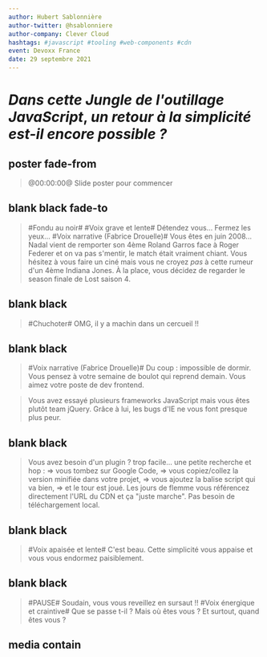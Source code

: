 ```yaml
---
author: Hubert Sablonnière
author-twitter: @hsablonniere
author-company: Clever Cloud
hashtags: #javascript #tooling #web-components #cdn
event: Devoxx France
date: 29 septembre 2021
---
```


<script type="module" src="https://components.clever-cloud.com/load.js?version=7.1.0&lang=en&components=cc-input-text"></script>

# _Dans cette_ *Jungle de  l'outillage JavaScript*, _un retour à la simplicité est-il encore possible ?_

## poster fade-from
> @00:00:00@
> Slide poster pour commencer

## blank black fade-to
> #Fondu au noir#
> #Voix grave et lente#
> Détendez vous...
> Fermez les yeux...
> #Voix narrative (Fabrice Drouelle)#
> Vous êtes en juin 2008...
> Nadal vient de remporter son 4ème Roland Garros face à Roger Federer et on va pas s'mentir, le match était vraiment chiant.
> Vous hésitez à vous faire un ciné mais vous ne croyez *pas* à cette rumeur d'un 4ème Indiana Jones.
> À la place, vous décidez de regarder le season finale de Lost saison 4.

## blank black
> #Chuchoter#
> OMG, il y a machin dans un cercueil !!

## blank black 
> #Voix narrative (Fabrice Drouelle)#
> Du coup : impossible de dormir.
> Vous pensez à votre semaine de boulot qui reprend demain.
> Vous aimez votre poste de dev frontend.
<!-- > Vous aimez votre poste de dev frontend mais, -->
<!-- > #Voix grave, lente et rassurante# -->
<!-- https://www.w3counter.com/globalstats.php?year=2008&month=6 -->
<!-- > vous pestez souvent contre IE 6 et 7, et leurs 63% de part de marché. -->
<!-- > Le plus souvent, vous bosser avec Firefox et son légendaire add-on : Firebug. -->
<!-- > Ils ont quand même réussi à monter à 30 pourcents chez Mozilla. -->
<!-- > Pendant ce temps là, Safari et Opera se partage les miettes avec quelques pourcents chacun. -->
<!-- Dojo 2005, Prototype 2005, Mootools 2007 -->
<!-- https://jquery.org/history/ -->
<!-- > On en est à la version 1.2.6 (mai 2008). -->
<!-- > Côté framework JavaScript, vous avez testé Mootools et Prototype mais depuis quelques temps, vous êtes plutôt team jQuery. -->
> Vous avez essayé plusieurs frameworks JavaScript mais vous êtes plutôt team jQuery.
> Grâce à lui, les bugs d'IE ne vous font presque plus peur.

## blank black
> Vous avez besoin d'un plugin ? trop facile...
> une petite recherche et hop :
> => vous tombez sur Google Code,
> => vous copiez/collez la version minifiée dans votre projet,
> => vous ajoutez la balise script qui va bien,
> => et le tour est joué.
> Les jours de flemme vous référencez directement l'URL du CDN et ça "juste marche".
> Pas besoin de téléchargement local.

## blank black
> #Voix apaisée et lente#
> C'est beau.
> Cette simplicité vous appaise et vous vous endormez paisiblement.

## blank black
> #PAUSE#
> Soudain, vous vous reveillez en sursaut !!
> #Voix énergique et craintive#
> Que se passe t-il ?
> Mais où êtes vous ?
> Et surtout, quand êtes vous ?

## media contain
<!-- music predator ?? https://www.youtube.com/watch?v=oXnAxydhZ8M -->
<audio src="src/music/horn.ogg">
<img src="src/img/calendar-2021.jpg">
> #Voix grave et diabolique#
> Vous venez de débarquer en 2021 où le chaos s'est installé :

## media
<img src="src/img/nadal.jpg">
> #Voix rapide#
> Nadal a perdu 4 fois Roland Garros.

## media
<img src="src/img/lost-02.jpg">
> La fin de Lost était nulle.

## media
<img src="src/img/indiana-02.webp">
> Il y a des rumeurs d'un 5ème Indiana Jones pour 2022
> #Voix Costello Lopez#
> n'im-por-te quoi là.
> #Voix rapide#
> Et pour coroner le tout, depuis qu'un mec a...

<!-- ## todo
brexit
> Le Royaume Uni est sorti de l'UE. -->

<!-- ## todo
comparatif fusées
> On continue à dérégler le climat mais pendant ce temps là, on a des milliardaires qui font un concours de "fusée". -->

## media
<img src="src/img/pangolin.jpg">
> ...bouffé un pangolin à l'autre bout de la planète,

## media
<img src="src/img/antenna.jpg">
> on a tous la 5G et on voit...

## media
<img src="src/img/qrcode.jpg">
> ...des QR code partout.
> #Pause#
> Ouais je sais, c'est dingue mais vous pouvez me croire, j'ai fait mes propres recherches.
> #Clin d'oeil#
> Côté dev frontend, le monde est devenu fou :

<!-- ## todo
Chrome 63%
> Google a sorti un navigateur et domine le marché avec 63%. -->

<!-- ## todo
Microsoft Edge
> Microsoft a abandonné IE pour créer Edge, un navigateur basé sur celui de Google. -->

<!-- ## todo
iPhone = SMIC => Safari 18%
> Apple impose le moteur de Safari sur tous ses iMachins, du coup, ils sont montés à 18% (ah oui, l'iPhone coûte un SMIC maintenant). -->

<!-- ## todo
Firefox 5%
> En pendant ce temps là, notre petit panda roux adoré est tombé sous la barre des 5%.
> C'est tellement triste, mais attends il y a pire : -->

## media white
<img src="src/img/rip-jquery.svg">
> #Voix sidérée#
> jQuery c'est devenu has been, genre has been de ouf.
> Maintenant, le framework à la mode,

## media
<img src="src/img/party-react.png">
> c'est React et tout le monde fait des Single Page Application.
> Du coup, fini la simplicité de l'ère jQuery.
> Noooooonnnn... maintenant, pour ajouter une dépendance et l'utiliser...

## image-grid
<img src="src/img/logo-closure.svg">
<img src="src/img/logo-nodejs.svg">
<img src="src/img/logo-npm.svg">
<img src="src/img/logo-browserify.svg">
<img src="src/img/logo-bower.svg">
<img src="src/img/logo-brunch.svg">
<img src="src/img/logo-grunt.svg">
<img src="src/img/logo-gulp.svg">
<img src="src/img/logo-broccoli.svg">
<img src="src/img/logo-webpack.svg">
<img src="src/img/logo-traceur.svg">
<img src="src/img/logo-typescript.svg">
<img src="src/img/logo-babel.svg">
<img src="src/img/logo-terser.svg">
<img src="src/img/logo-rollup.svg">
<img src="src/img/logo-parcel.svg">
<img src="src/img/logo-swc.svg">
<img src="src/img/logo-esbuild.svg">
<img src="src/img/logo-snowpack.svg">
<img src="src/img/logo-vitejs.svg">
<img src="src/img/logo-rome.svg">
> ...il te faut Node.js, npm, un task runner, un bundler, un transpiler, un minifier...
<!-- , un linter, un formatter... -->
> En vrai, faut un bac+17 pour s'y r'trouver dans tous ces outils JavaScript.
> #Ralentir#
> C'est devenu la jungle et j'crois vraiment qu'le moment est venu de faire le point sur la question.

## poster
> @00:02:30@
> #Voix normale et heureuse#
> Bonjour à *toutes* et à tous !
> J'm'appelle Hubert Sablonnière,
> J'suis développeur Web chez *Clever Cloud* et aujourd'hui, j'ai envie de vous parler de jungle et d'outils JavaScript.
> #Pause#
> On va d'abord revenir sur certains concepts et termes inventés _ou_ popularisés par ces outils.
> D'ailleurs, on va se concentrer sur l'ajout de dépendances et le build, sinon on en a pour la s'maine.
> Ensuite, on verra au travers d'un retour d'expérience, si c'est possible de revenir à un système plus simple...
> comment... ?
> et qu'est ce que ça implique ?
> #Pause#
> Allez, c'est parti, on commence tout de suite par un...

<!--
Cette section sert à expliquer des termes.
Il s'agit de techniques et fonctionnalités proposées par les outils de build/bundler/transpiler...
L'idée est de (ré)expliquer leur fonctionnement et leur but/utilité finale.
En soit, c'est une information intéressante.
De plus, ça resservira dans la deuxième partie.
-->
## section
Guide de survie
> @00:03:10@
> ...petit guide de termes à connaitre pour survivre en milieu outils JavaScript.
> Dans les années 2000, quand on voulait améliorer les performances d'une page Web qui charge du JS, on faisait appel à la...

<!-- Pour chaque terme, on va le mettre en contexte et énoncer ce qui a amené le besoin d'une telle fonctionnalité -->
<!-- terme animé -->
<!-- terme + schema (progressif) : L'IDÉE => on explique ce que ça fait -->
<!-- terme + impact en text : LE BUT => on explique à quoi ça sert -->
<!-- terme + logos : on explique qui a amené le concept et quand -->

## definition animation
Minification
> ...minification.

## definition
Minification
<!-- TODO en étapes et en mettant en évidence des lignes bleues, des commentaires en gris et des espaces en blank -->
<img src="/src/img/definition-minification.png">
> *L'IDÉE :* on prend un fichier JS,
> on enlève les espaces, les commentaires... bref,
> tout ce qu'on peut pour que ça continue à fonctionner pareil,
> mais avec moins de code.
> #Pause#
> C'est une sorte de compression avec perte de données.

## definition
Minification
* Moins de code
* _(charger + parser + exécuter)_
> *LE BUT :* reduire la quantité de code que le navigateur va : charger, parser et exécuter.
> #Pause#
> C'est pas nouveau du tout hein.

## definition logo
Minification
<img src="/src/img/sign-limit-code.svg">

<!-- https://www.fusioncharts.com/blog/5-excellent-javascript-minification-tools-to-improve-your-code-performance/ -->
## definition
Minification (regex)
* 2001: JSMin <img src="">
* 2004: Packer <img src="">
> Les moins jeunes se souviendront des précurseurs basés sur des regexs.
> C'est à partir de 2007, qu'on a vu apparaître...

## definition
Minification (parseur)
* 2007: ShrinkSafe <img src="src/img/logo-dojo.svg">
* 2007: YUI<br>compressor <img src="src/img/logo-yui.png">
* 2009: Closure<br>compiler <img src="src/img/logo-closure.svg">
* 2011: Uglify <img>
> ...des outils plus avancés qui parse le code pour le minifier.
> Avant l'arrivée de Node.js en 2009, ces outils étaient souvent codés en Java et utilisaient Rhino comme parseur.
> C'est eux qui on amené...

## definition
Minification
* _"mangling"_ de noms de variable
* &nbsp;
> ...le mangling de noms variables,
> ou encore de...

## definition
Minification
* _"mangling"_ de noms de variable
* élimination de code mort
 <!-- (DCE) -->
> ...l'élimination de code mort.
> Aujourd'hui, les outils modernes...

## definition
Minification
* 2018: Terser (JS) <img src="src/img/logo-terser.svg">
* 2019: swc (Rust) <img src="src/img/logo-swc.svg">
* 2020: esbuild (go) <img src="src/img/logo-esbuild.svg">
> ...sont devenus hyper puissants et rapides, surtout les p'tits nouveaux codés en Rust et en go.
<!-- > D'ailleurs si on prend le jQuery de juin 2008 minifié avec Packer, il fait 54 kilo. -->
<!-- > alors que si on le passe dans terser, il fait 45 kilo. -->

<!-- ## todo
TERSER:
It's not well known, but whitespace removal and symbol mangling accounts for 95% of the size reduction in minified code for most JavaScript - not elaborate code transforms. One can simply disable compress to speed up Terser builds by 3 to 4 times. -->

<!-- curl -s https://code.jquery.com/jquery-1.2.6.min.js | human-size -->
<!-- curl -s https://code.jquery.com/jquery-1.2.6.min.js | terser --compress --mangle | human-size -->
<!-- curl -s https://code.jquery.com/jquery-3.6.0.min.js | human-size -->
<!-- curl -s https://code.jquery.com/jquery-3.6.0.min.js | terser --compress --mangle | human-size -->

<!-- ## code todo
```js
const FORD_NAME = 'Harrison';
const FORD_YEAR = 1942;

function playIndianaJones (currentYear, name, year) {
    const age = currentYear - year;
    if (age > 50) {
        console.log('NOOOO, ' + name + ' is too old!');
    }
    else {
        console.log('NOOOO, the trilogy is enough.');
    }
}

playIndianaJones(2021, FORD_NAME, FORD_YEAR);
``` -->

<!-- 
{
  module: true,
  compress: {
    passes: 2,
  },
}
-->

<!-- ## code todo
```js
console.log("NOOOO, Harrison Ford is too old!");
``` -->

## blank white
> Pour des raisons de confort de dev, on a commencé à séparer nos fichiers.
> Tant qu'on les chargeait dans le bon ordre,
> en gros tant qu'on mettait jQuery d'abord et les plugins jQuery ensuite etc...
> ça se passait bien.
> Du coup, pour pas déteriorer les perfs et l'expérience utilisateur, on a commencé à faire de la...

## definition animation
Concaténation
> ...Concaténation.

## definition
Concaténation
<!-- TODO en étapes et en mettant en évidence des lignes dans les fichiers -->
<img src="/src/img/definition-concatenation.png">
> *L'IDÉE :* on prend plusieurs fichiers et on les assemble en un seul fichier en respectant l'ordre.

## definition
Concaténation
* Moins de requêtes HTTP
> *LE BUT :* reduire le nombre de requêtes HTTP.
> Avec HTTP 1.1, un navigateur ne peut pas faire + de 6 requêtes en parallèle vers le même site.
> Pour automatiser ça, on a commencé à dégainer des...

## definition logo
Concaténation
<img src="/src/img/sign-limit-request.svg">

## definition
Task runners / Pipeline
* 2011/2012: Brunch <img src="src/img/logo-brunch.svg">
* 2012: Grunt <img src="src/img/logo-grunt.svg">
* 2013: Gulp <img src="src/img/logo-gulp.svg">
* 2014: Broccoli <img src="src/img/logo-broccoli.svg">
> ...task runners et autres outils orientés pipeline.
> J'ai envie de dire, c'était le bon vieux temps, mais je bosse encore sur une app qui utilise grunt donc bon.

## blank white
> Respecter l'odre des fichiers, c'était un peu fragile du coup,
> on a commencé utiliser des systèmes de modules pour expliciter les dépendances.
<!-- > Le module A a besoin de module B qui lui a besoin de module C. -->
> C'est là qu'on est passé au niveau supérieur de la concaténation...

## definition animation
Bundling
> ...le bundling.

## definition
Bundling
<!-- TODO en étapes et en mettant en évidence des lignes dans les fichiers et les imports, ajouter de la glue en jaune -->
<img src="/src/img/definition-bundling.png">
> *L'IDÉE :* on prend un fichier source, on analyse les dépendances et on les assemble dans le bon ordre, dans un seul fichier et avec un peu de glue pour que ça continue à fonctionner.
> C'est une sorte de concaténation ++ qui connait le système de modules et qui se base sur le graphe de dépendances.

## definition
Bundling
* Moins de requêtes HTTP
> *LE BUT :* toujours réduire le nombre de requêtes HTTP.
> Le graphe de dépendances se limite pas à JavaScript, certains outils sont capables d'analyser les dépendances entres des fichiers HTML, des CSS, des images, des polices, etc.
<!-- logo cjs/esm https://github.com/wessberg/cjstoesm -->

## definition logo
Concaténation
<img src="/src/img/sign-limit-request.svg">

<!-- https://github.com/google/closure-compiler/blob/7ff6e25843097791416d1544c88dc8711f6be64a/src/com/google/javascript/jscomp/deps/DepsGenerator.java -->
## definition
Bundling (précurseurs)
* 2009: Closure<br>compiler <img src="src/img/logo-closure.svg">
* 2010: Builder<br>(Dojo Toolkit) <img src="src/img/logo-dojo.svg">
* 2010: r.js<br>(requirejs) <img src="src/img/logo-requirejs.svg">
* 2011: Browserify <img src="src/img/logo-browserify.svg">
> Au début on faisait du bundling avec des systèmes de modules customs,
> puis on est passé sur AMD,
> et ensuite une bonne partie de la communauté a opté pour le système CommonJS (polularisé par Node.js).
> C'est avec l'arrivée de...

## definition
Bundling
* 2014: Webpack <img src="src/img/logo-webpack.svg">
* 2015: Rollup <img src="src/img/logo-rollup.svg">
* 2018: Parcel <img src="src/img/logo-parcel.svg">
> ...Webpack et ses amis qu'on a commencé à avoir du support pour les modules ECMAScript.
> Webpack est clairement le plus utilisé mais réputé pour être le plus relou à configurer,
> Rollup est le seul qui sait exporter du format ESM, ECMAScript module,
> et Parcel se vante d'être zéro config.

<!-- TODO peut-être à la fin -->
## media
https://bundlers.tooling.report/
<img src="src/img/screenshot-bundlers-tooling-report.jpg" screenshot-url="https://bundlers.tooling.report/#overview">
> Si vous voulez en savoir plus sur ces outils, les équipes devrel de Google on fait un site comparatif avec des tableaux de qui sait faire quoi.

> Comme pour la minification...

## definition
Bundling (nouvelle génération)
* 2020: esbuild (go) <img src="src/img/logo-esbuild.svg">
* 2020: Spack (Rust) <img src="src/img/logo-swc.svg">
* 2020/2021: Rome (JS/rust) <img src="src/img/logo-rome.svg">
> ...on retrouve les petits nouveaux codés en go ou en Rust et qui envoient du lourd au niveau perfs.

## media top
<img src="src/img/screenshot-esbuild.jpg" screenshot-url="https://esbuild.github.io/">
> Quand je dis lourd, c'est du très lourd.
> C'est un benchmark hein, mais esbuild est 100 fois plus rapide pour minifier et bundler.
<!-- > C'est tellement performant qu'on a vu arriver l'année dernière... -->

<!-- TODO cette partie, ça va pas -->
<!-- ## definition
Serveurs de dev
* 2020: WDS <img src="src/img/logo-modernweb.svg">
* 01/2020: Snowpack <img src="src/img/logo-snowpack.svg">
* 04/2020: Vite <img src="src/img/logo-vitejs.svg">
> Des outils qui utilisent esbuild sous le capot pour proposer une expérience de dev ultra performante,
> et Rollup pour le build de prod un peu plus complexe. -->

## blank white
> Au fur et à mesure bla bla on a vu apparaitre différentes techniques dans le bundling.

## definition animation
Scope hoisting
> *L'IDÉE :* simplifier la glue et l'isolation qui est nécessaire autour de chaque module dans le bundle final.

## definition
Scope hoisting
```js
// lib.js
export function add (a, b) {
  return a + b;
}
```
```js invisible
// index.js
import { add } from './lib.js';
console.log(add(1, 2));
console.log(add(2, 3));
```

## definition
Scope hoisting
```js
// lib.js
export function add (a, b) {
  return a + b;
}
```
```js
// index.js
import { add } from './lib.js';
console.log(add(1, 2));
console.log(add(2, 3));
```

## definition
Scope hoisting
```js small
// bundle.js - Webpack 4 SANS import hoisting
!function(e){var t={};function n(r){if(t[r])return t[r].exports;var o=t[r]={i:r,l:!1,exports:{}};return e[r].call(o.exports,o,o.exports,n),o.l=!0,o.exports}n.m=e,n.c=t,n.d=function(e,t,r){n.o(e,t)||Object.defineProperty(e,t,{enumerable:!0,get:r})},n.r=function(e){"undefined"!=typeof Symbol&&Symbol.toStringTag&&Object.defineProperty(e,Symbol.toStringTag,{value:"Module"}),Object.defineProperty(e,"__esModule",{value:!0})},n.t=function(e,t){if(1&t&&(e=n(e)),8&t)return e;if(4&t&&"object"==typeof e&&e&&e.__esModule)return e;var r=Object.create(null);if(n.r(r),Object.defineProperty(r,"default",{enumerable:!0,value:e}),2&t&&"string"!=typeof e)for(var o in e)n.d(r,o,function(t){return e[t]}.bind(null,o));return r},n.n=function(e){var t=e&&e.__esModule?function(){return e.default}:function(){return e};return n.d(t,"a",t),t},n.o=function(e,t){return Object.prototype.hasOwnProperty.call(e,t)},n.p="",n(n.s=1)}([
  // lib.js
  function(e,t,n){"use strict";function r(e,t){return e+t}n.d(t,"a",(function(){return r}))},
  // index.js
  function(e,t,n){"use strict";n.r(t);var r=n(0);console.log(Object(r.a)(1,2)),console.log(Object(r.a)(2,3))}
]);
```

## definition
Scope hoisting
```js small
// bundle.js - Webpack 4 AVEC import hoisting
!function(e){var t={};function n(r){if(t[r])return t[r].exports;var o=t[r]={i:r,l:!1,exports:{}};return e[r].call(o.exports,o,o.exports,n),o.l=!0,o.exports}n.m=e,n.c=t,n.d=function(e,t,r){n.o(e,t)||Object.defineProperty(e,t,{enumerable:!0,get:r})},n.r=function(e){"undefined"!=typeof Symbol&&Symbol.toStringTag&&Object.defineProperty(e,Symbol.toStringTag,{value:"Module"}),Object.defineProperty(e,"__esModule",{value:!0})},n.t=function(e,t){if(1&t&&(e=n(e)),8&t)return e;if(4&t&&"object"==typeof e&&e&&e.__esModule)return e;var r=Object.create(null);if(n.r(r),Object.defineProperty(r,"default",{enumerable:!0,value:e}),2&t&&"string"!=typeof e)for(var o in e)n.d(r,o,function(t){return e[t]}.bind(null,o));return r},n.n=function(e){var t=e&&e.__esModule?function(){return e.default}:function(){return e};return n.d(t,"a",t),t},n.o=function(e,t){return Object.prototype.hasOwnProperty.call(e,t)},n.p="",n(n.s=0)}([
  
  
  // index.js + lib.js
  function(e,t,n){"use strict";function r(e,t){return e+t}n.r(t),console.log(r(1,2)),console.log(r(2,3))}
]);
```

## definition
Scope hoisting
```js
// bundle.js - Rollup
(function () {
  'use strict';
  function add (a, b) {
    return a + b;
  }
  console.log(add(1, 2));
  console.log(add(2, 3));
})();
```

## definition
Scope hoisting
* Moins de code
* _(charger + parser + exécuter)_
> *LE BUT :* reduire à quantité de code que le navigateur doit : charger, parser et exécuter.

## definition logo
Scope hoisting
<img src="/src/img/sign-limit-code.svg">

## definition animation
Tree shaking
<!-- il faut une vidéo de moi qui secoue un arbre -->

## definition
Tree shaking
<img src="/src/img/definition-tree-shaking.png">
> ...le tree shaking
> C'est une technique qu'on applique au moment du bundling.
> *L'IDÉE :* on prend un fichier source, on analyse ses dépendances et surtout on analyse précisémment ce qu'il importe des dépendances qu'il utilise pour ne garder que ces parties dans le bundle final.

## definition
Tree shaking
* Moins de code
* _(charger + parser + exécuter)_
> *LE BUT :* reduire à quantité de code que le navigateur doit : charger, parser et exécuter.

## definition logo
Tree shaking
<img src="/src/img/sign-limit-code.svg">

## blank white
> La transition peut se faire sur le fait qu'on a fait des méga fat bundle avec ça

## definition animation
Code splitting

<!-- TODO: refaire le schema avec les imports dynamiques -->
## definition
Code splitting
<img src="/src/img/definition-code-splitting.png">
> *L'IDÉE :* ne plus produire un seule gros bundle avec tout le code et se servir des imports dynamiques pour faire plusieurs plus petits fichiers.
> On va souvent retrouver cet usage dans la définition des routes d'une app.
> slash home importe dynamiquement home.js,
> slash contact importe dynamiquement contact.js
> et ainsi de suite.

## definition
Code splitting
> *LE BUT :* reduire à quantité de code que le navigateur doit : charger, parser et exécuter pour afficher une page.
> *LE BUT :* se reposer sur le cache pour les morceaux qu'il a déjà.
* Moins de code au premier chargement
* &nbsp;

## definition
Code splitting
> *LE BUT :* reduire à quantité de code que le navigateur doit : charger, parser et exécuter pour afficher une page.
> *LE BUT :* se reposer sur le cache pour les morceaux qu'il a déjà.
* Moins de code au premier chargement
* Meilleure utilisation du cache

## definition logo
Code splitting
<img src="/src/img/sign-limit-code.svg">

## definition logo
Code splitting
<img src="/src/img/sign-obligation-cache.svg">

## definition animation
Import hoisting

## definition
Import hoisting
```js
// one.js
export function one () { return 1; }
```
```js
// two.js
import { one } from './one.js';
export function two () { return one() + 2; }
```
```js
// index.js
import { two } from './two.js';
console.log(two());
```

## definition
Import hoisting
* Réduire effet escalier

## definition logo
Import hoisting
<img src="/src/img/sign-danger-stairs.svg">

## definition animation
Content hashing

## definition
Content hashing
<img src="/src/img/definition-content-hashing.png">
> ...le Content hashing.
> *L'IDÉE :* on prend le contenu de chaque fichier, on calcule un hash et on l'ajoute dans le nom du fichier.
> On a aussi appelé ça du revving à l'époque de grunt/gulp.

## definition
Content hashing
* Meilleure utilisation du cache
* &nbsp;

## definition
Content hashing
* Meilleure utilisation du cache
* _(navigateur, proxy, CDN...)_
> *LE BUT :* Pousser les caches à considérer les fichiers comme immutables
> Si un navigateur ou un proxy cache voit passer un fichier, il peut théoriquement que tel nom correspondra toujours à tel contenu.
> Ici on vient améliorer l'expérience des visites répétées.

## definition logo
Content hashing
<img src="/src/img/sign-obligation-cache.svg">

## definition animation
Module resolution
> ...de la résolution de module.
> Directement ou via un plugin.

## definition
Module resolution
```js
// "bare import specifier" :
import { createStore } from 'redux';
```
```js invisible
// import relatif :
import { createStore } from '../node_modules/redux/lib/redux.js';
```
> *L'IDÉE :* transformer ce qu'on appelle un `bare import specifier`, un import tout nu avec juste le nom npm,

## definition
Module resolution
```js
// "bare import specifier" :
import { createStore } from 'redux';
```
```js
// import relatif :
import { createStore } from '../node_modules/redux/lib/redux.js';
```
> en un chemin relatif qui pointe vers un vrai fichier.
> *LE BUT :* référencer directement une dépendance sans se soucier de savoir où la trouver.
> Le plus compliqué que ça en a l'air.
> Un navigateur sait faire une requête vers une URL absolue ou relative mais pas vers un simple nom de packet npm.

## definition
Module resolution
* Faciliter la vie des devs

<!-- confort du dev -->
## definition animation
Transpiling

## definition
Transpiling
* Langage (JSX, TS...)
* &nbsp;

## definition
Transpiling
* Langage (JSX, TS...)
* Syntaxes/fonctionnalités JS _"moderne"_

## definition
Transpiling
* Faciliter la vie des devs

## definition
Transpiling
* 2009: CoffeeScript <img src="src/img/logo-coffeescript.svg">
* 2014: Traceur <img src="src/img/logo-traceur.svg">
* 2014: TypeScript <img src="src/img/logo-typescript.svg">
* 2014: Babel<br>(6-to-5) <img src="src/img/logo-babel.svg">

## definition
Transpiling (nouvelle génération)
* 2020: esbuild (go) <img src="src/img/logo-esbuild.svg">
* 2020: SWC (Rust) <img src="src/img/logo-swc.svg">
* 2020/2021: Rome (JS/Rust) <img src="src/img/logo-rome.svg">

## blank white
> Tout ces outils qui font du bundling sont capable de faire...

<!-- recap -->
## todo fade-from
* Pour l'utilisateur
  * moins de code
    * minification
    * scope hoisting
    * tree shaking
    * code splitting
  * moins de requêtes
    * concatenation
    * bundling
  * meilleur cache
    * content hashing
    * code splitting
  * moins d'escalier
    * import hoisting
* Pour le développeur
  * transpiling

<!-- 
Côté serveur
* Pour l'utilisateur
  * moins de requêtes
  * moins de code
    * compression
  * meilleur cache
    * header de cache
  * moins d'escalier
    * domain sharding
    * HTTP/2 pipelining
    * preload
    * HTTP/2 push
 -->

<!--
Cette section sert à :
* OUI, c'était mieux avant
  * les outils sont trop compliqués
  * les frameworks font gagner du temps mais vérouillent
  * du coup, on s'enferme dans le Node.js+npm+Webpack
  * Quand tu fais des WC, c'est pour tout les devs Web,
  * On peut pas imposer Node.js+npm+Webpack à tout le monde
* NON, c'était PAS mieux avant
  * Ces outils apportent des vraies améliorations de perf pour les utilisateurs
* Ça dépend, est-ce que c'est possible d'avoir les avantages sans les inconvénients ?
  * L'accesibilité et la simplicité de la balise CDN
  * Les performances des outils configurés aux max
-->
## blank black fade-to
> @00:14:00@
> #Pause#
> #Gestes des mains de la tête qui explose#
> J'sais pas vous mais quand j'vois tous ces outils et ces termes, j'ai une p'tite voix d'boomer dans ma tête qui fait :
> #Voix de p'tit vieux#
> Oh bah franchement...

## section
C'était mieux avant
> ...c'était mieux avant.
> #Malaise, voix gênée#
> Euuuuuuh......
> Faut fait attention à la nostalgie, c'est comme l'alcool, ça peut faire dire pas mal de bêtises quand même.
> Du coup, on va tenter de rester sérieux et on va se...

## text
🤔
> ...poser objectivement la question.
> #Pause#
> D'un côté, quand j'vois cette complexité...

## text
👍
<!-- 👍 Oui -->
> ...j'ai envie de répondre oui.
> On ne compte plus les...

## media
<img src="src/img/screenshot-medium-js-fatigue.jpg" screenshot-url="https://medium.com/@ericclemmons/javascript-fatigue-48d4011b6fc4">
> ...articles qui parlent de JavaScript fatigue et qui décrivent souvent la même réalité.
> Il y a beaucoup d'outils et certains font plus ou moins la même chose, du coup...

## text
😕 Choix difficiles
> ...les choix sont difficiles.
> Niveau compatibilité, c'est pas évident de les brancher entre eux, du coup...

## text
🤬 MàJ compliquées
> ...les mises à jour sont compliquées.
> Heureusement,

## definition
* : Angular <img src="src/img/logo-angular.svg">
* : Ember <img src="src/img/logo-ember.svg">
* : React <img src="src/img/logo-react.svg">
* : Svelte <img src="src/img/logo-svelte.svg">
* : Vue <img src="src/img/logo-vue.svg">
> les frameworks JS proposent leur propre ligne de commande ou des générateurs de projets pre-configurés.
> C'est bien hein.
> C'est d'ailleurs pour ça qu'on choisit un framework, pour qu'il fasse des choix à notre place et...

## text
⏱️ Gagner du temps
> ...gagner du temps.
> Par contre, comme avec n'importe quelle couche d'abstraction, on accepte...

## text
🔐 Abandonner le contrôle
> ...d'abandonner le contrôle de la chaîne de build.
> Ça implique...

## text
🔒 Couplage code/outils fort
> un couplage fort entre notre code et les outils.
> À tel point qu'aujourd'hui, plusieurs de ces frameworks ne peuvent pas être utilisés sans la suite d'outils qui va avec.
> (Le premier qui me dit, bah si tu peux faire du React sans JSX)
<!-- > D'ailleurs, si on regarde les dépendances proposées par les communautés respectives de ces frameworks (plugins, composants...), -->
<!-- > la quasi totalité des projets ne proposent qu'une seule méthode d'installation : `npm install` + bundler. -->
<!-- détailler la méthode d'installation -->

## blank white
> Au fur et à mesure des années, je me suis habitué aux règles de cette bulle JavaScript.
> Du coup, quand on a commencé notre bibliothèque de composants chez Clever,
> la solution évidente, c'était :
> "Tu veux utiliser nos composants ?"

## definition
* : Node.js <img src="src/img/logo-nodejs.svg">
* : npm <img src="src/img/logo-npm.svg">
* : Webpack <img src="src/img/logo-webpack.svg">
> Bah t'installe Node.js,
> Tu fais un npm install,
> et après tu te débrouilles avec ton bundler.

## definition
* : Web Components <img src="src/img/logo-webcomponents.svg">
> La détail important, c'est qu'on a fait le choix d'exposer des Web Components.
> Un standard du Web qui permet de dire :

## code
```js
class MyComponent extends HTMLElement {
  // ...
}
```
```js invisible
customElements.define('my-component', MyComponent);
```
```html invisible
<my-component></my-component>
```
> je définis le comportement de mon composant dans une classe,

## code
```js dim
class MyComponent extends HTMLElement {
  // ...
}
```
```js
customElements.define('my-component', MyComponent);
```
```html invisible
<my-component></my-component>
```
> J'associe cette classe à un nom de balise HTML spécifique,

## code
```js dim
class MyComponent extends HTMLElement {
  // ...
}
```
```js dim
customElements.define('my-component', MyComponent);
```
```html
<my-component foo="something">Hello</my-component>
```
> et du coup, mes utilisateurs peuvent l'utiliser comme n'importe quelle autre balise.

<!-- ## definition
* 2016: Chrome <img src="src/img/logo-chrome.svg">
* 2017: Safari <img src="src/img/logo-safari.svg">
* 2018: Firefox <img src="src/img/logo-firefox.svg"> -->
> Ça marche dans tous les navigateurs modernes,
<!-- https://caniuse.com/template -->

<!-- ## definition
* : Angular <img src="src/img/logo-angular.svg">
* : Ember <img src="src/img/logo-ember.svg">
* : React <img src="src/img/logo-react.svg">
* : Svelte <img src="src/img/logo-svelte.svg">
* : Vue <img src="src/img/logo-vue.svg"> -->
> avec tous les frameworks,

<!-- ## media
<img src="src/img/screenshot-custom-elements-everywhere-angular.jpg" screenshot-url="https://custom-elements-everywhere.com/#angular">

## media
<img src="src/img/screenshot-custom-elements-everywhere-vue.jpg" screenshot-url="https://custom-elements-everywhere.com/#vue">

## media
<img src="src/img/screenshot-custom-elements-everywhere-svelte.jpg" screenshot-url="https://custom-elements-everywhere.com/#svelte">

## media
<img src="src/img/screenshot-custom-elements-everywhere-react.jpg" screenshot-url="https://custom-elements-everywhere.com/#react"> -->
> (sauf avec React où il faut ajouter de la glue).

> Ça marche aussi avec des sites statiques écrit en Markdown,
> des sites multi pages codés en Java/PHP/Ruby qui font du templating côté serveur.
<!-- ça marche même dans des slides HTML -->

## text
😍 Web Components partout !
> Bref, ça marche partout quoi.
> Du coup, c'est un peu culotté d'imposer cette...

<!-- ## text
🚽 WC partout ! -->

<!-- ## definition
* : Node.js <img src="src/img/logo-nodejs.svg">
* : npm <img src="src/img/logo-npm.svg">
* : Webpack <img src="src/img/logo-webpack.svg"> -->
> ...taxe "Node.js + npm + bundler" à des professionnels du Web dont le socle ne tourne pas autour de JavaScript.
<!-- > Il n'y a pas que le JavaScript dans la vie. (je répète) -->

## code
```html
<script src="https://code.jquery.com/jquery-1.2.6.min.js"></script>
```
> Donc oui, d'une certaines manière, c'était mieux avant quand on mettait juste une balise vers le CDN de jQuery.
<!-- > C'est d'ailleurs ce que font la majorité des bilbiothèques : moment, charts.js,  -->

## blank white
> De l'autre côté ... quand j'vois les gains de perf qu'apportent tous ces outils, j'ai envie de répondre...

## text
👎
<!-- 👎 Non -->
> ...non, c'était *pas* mieux avant.
<!-- jquery terser -->
> Ma bibliothèque de composants, c'est pas juste un seul fichier.
> Si une personne veut utiliser uniquement le composant `&lt;cc-input-text>`, en français,
> son bundler va appliquer toutes les techniques qu'on a évoqué pour produire le plus petit morceau de code possible et assurer les meilleurs perfs pour l'utilisateur.
> En mode CDN, je fais quoi ?
> J'ignore complètement le contexte dans lequel le composant va être utilisé.
> #Pause#
> Du coup, je vais être obligé de dire :
> "Tiens navigateur, charge moi ce méga fichier JS avec tous les composants, toutes leurs dépendances et toutes les langues. Amuse toi bien !".

## image-grid
<img src="/src/img/sign-limit-code.svg">
<img src="/src/img/sign-limit-request.svg">
<img src="/src/img/sign-obligation-cache.svg">
<img src="/src/img/sign-danger-stairs.svg">
> Les perfs vont être nulles.
> En plus, à chaque nouvelle version qui ajoute un composant, le bundle sera encore plus lourd.

## text
🤷‍♂️ Ça dépend <sup>TM</sup>
> En fait, elle est relou cette question.
> Nous ce qu'on veut savoir, c'est :
> est-ce que c'est possible de retrouver...

## text
🍕 Simplicité
> ...la simplicité du mode balise script vers un CDN,

## text
👨‍🍳 Performances
> mais avec les mêmes performances que si on avait utilisé un bundler et tous ces machins.
> C'est ce qu'on a essayé de faire chez Clever Cloud, petit retour d'expérience

<!--
Cette section sert à présenter ce qu'on a mis en place chez Clever :
* démarche de réflexion, contexte, choix...
* démarche d'analyse et de mesure
* conclusions
* DIY / PnP
-->
## section
> @00:28:30@
Retour à la simplicité...

## media logo
<img src="src/img/logo-clever-cloud.svg">
> contexte clever cloud

## text
🎉 On recrute !!

## media
<img src="src/img/screenshot-clever-components-github.jpg" screenshot-url="https://github.com/CleverCloud/clever-components">
> on a décidé de construite une bibliothèque de composants dans un projet à part
> en OSS sur GitHub
> pour dans un premier temps les utiliser nous dans notre console d'admin
> SPA legacy, jquery, lodash, bacon...
> et avec aussi pour but que nos clients et partenaires puissent les utiliser

## definition
* : JavaScript <img src="src/img/logo-javascript.svg">
* : Lit <img src="src/img/logo-lit.svg">
<!-- * : WDS <img src="src/img/logo-modernweb.svg">
* : Rollup <img src="src/img/logo-rollup.svg"> -->
> Composants codés en JS + Lit (LitElement) pour faire des WC

## media
<img src="src/img/screenshot-cc-storybook.png" browser-url="https://www.clever-cloud.com/doc/clever-components/?path=/story/%F0%9F%8F%A0-home-readme--page">
> On expose et on documente nos composants avec Storybook
> il est dispo publiquement si vous êtes curieux

## media
<img src="src/img/screenshot-cc-storybook-input-text.png" browser-url="https://www.clever-cloud.com/doc/clever-components/?path=/story/%F0%9F%A7%AC-atoms-cc-input-text--clipboard-and-secret">
> composants bas niveau (input text, button...)

## media
<img src="src/img/screenshot-cc-storybook-tile-requests.png" browser-url="https://www.clever-cloud.com/doc/clever-components/?path=/story/%F0%9F%9B%A0-overview-cc-tile-requests--default-story">
> composants métier, plus haut niveau (graph)

## media
<img src="src/img/screenshot-cc-storybook-logsmap.png" browser-url="https://www.clever-cloud.com/doc/clever-components/?path=/story/%F0%9F%9B%A0-maps-cc-logsmap--default-story">
> composants métier, plus haut niveau (la carte peut-être)

## blank white
> Quand on s'est lancé dans cette expérimentation pour mettre à dispo nos composants en mode CDN

## text
🧐 CDN existants ?
> on a regardé ce qui se faisait.
> en fait, j'ai passé bcp temps à dire que tout le monde faisait du Node.js + npm install + bundler
> clairement, dans le monde fermé des aficionados du JS et des SPA, c'est très vrai
> mais dès qu'on regarde des bibliothèques plus grand public :
> moment, leaflet, axios, lodash, d3...
> ils ont tous une doc d'install/usage via CDN
> la grosse différence, c'est que c'est principalement des projets qui se distribuent
> en un seul fichier et qui n'ont pas de dépendances

## media
<img src="src/img/screenshot-cdnjs.png" screenshot-url="https://cdnjs.com/libraries">
<!-- https://github.com/date-fns/date-fns/issues/1780 -->
<!-- https://github.com/cdnjs/packages/blob/master/packages/m/moment.js.json -->
> On va retrouver du CDNJS.
> Pour être sur CDNJS, il faut faire une PR par contre si vous avez pas un build avec un seul fichier, c'est mort.

## text
💾 646 kio (min)
> ts les composants en anglais
> curl -s https://cdn-demo-components.example-foo.com/custom-config-all-bundle-treeshake-english-min-js-html-css-svg/all-bundle.js | human-size

## text
🏋️‍♀️ 646 kio (min)

## text
🏋️‍♀️ 185 kio (min+gzip)

## text
🏋️‍♀️ 151 kio (min+brotli)

## media
<img src="src/img/screenshot-jsdelivr.jpg" screenshot-url="https://www.jsdelivr.com/">
> JS delivr, c'est pas mal car ils proposent n'importe quel projet dispo sur npm
> minification automatique si nécessaire
> ils gèrent les images
> il gèrent le semver

## media
<img src="src/img/screenshot-jsdelivr-cc-file-list.jpg" screenshot-url="https://cdn.jsdelivr.net/npm/@clevercloud/components@7.2.0/dist/">
> on peut voir les fichiers en mode listing

## media
<img src="src/img/screenshot-jsdelivr-cc-input-text.jpg" screenshot-url="https://cdn.jsdelivr.net/npm/@clevercloud/components@7.2.0/dist/atoms/cc-input-text.js">
> pas de module resolving sur les import 'lit-element'

## media
<img src="src/img/screenshot-jsdelivr-esm-run.jpg" screenshot-url="https://www.jsdelivr.com/esm">
<!-- https://github.com/jsdelivr/jsdelivr/issues/18263 -->

## media
<img src="src/img/screenshot-jsdelivr-cc-input-text-esm.jpg" screenshot-url="https://cdn.jsdelivr.net/npm/@clevercloud/components@7.2.0/dist/atoms/cc-input-text.js/+esm">
> fin 2020 annonce d'un mode ESM
> module resolving
> aucun bundling

## media
<img src="src/img/screenshot-unpkg.jpg" screenshot-url="https://unpkg.com/">
> C'est pas nouveau
> gère les images
> module module ESM avec ?module
> tjs aucun bundling

## media
<img src="src/img/screenshot-jspm.jpg" screenshot-url="https://jspm.org/">
<!-- https://github.com/guybedford -->
> Guy Bedford fait des trucs autour de ça avec jspm
> C'est lui qui est derrière System JS
> C'est d'ailleurs Monsieur modules dans le monde de JS
> ne gère pas les images
> d'ailleurs ici, jspm va essayer de regrouper les fichiers en fonction du "exports" de votre package.json
> pas d'images

## media
<img src="src/img/screenshot-skypack.jpg" screenshot-url="https://www.skypack.dev/">
> auto polyfill

## media
<img src="src/img/screenshot-skypack-cc-components.jpg" screenshot-url="https://www.skypack.dev/view/@clevercloud/components">

## blank white
> mais ça fera pas le bundle comme je veux
> pas évident de tester, il faut republier à chaque fois
> les lib tierces seront tjs à part
> cascade assez lourde
> bcp de redirs
> je vais pas profiter de la minification (template, CSS)
> origine tierce :-(
• pas de support d'image :-(
• un fichier par composant
• setup des langues

## code
```html
<script type="module" src="??"></script>
```

## code
```html
<script type="module">                                                            


  
  
  
  
  
  
  
  
  
</script>
```

## code
```html
<script type="module">
  import * as fr from '@clevercloud/components@7.2.0/dist/translations/translations.fr.js';
  import { addTranslations, setLanguage } from '@clevercloud/components@7.2.0/dist/lib/i18n.js';
  
  
  
  
  
  
  
</script>
```

## code
```html
<script type="module">
  import * as fr from '@clevercloud/components@7.2.0/dist/translations/translations.fr.js';
  import { addTranslations, setLanguage } from '@clevercloud/components@7.2.0/dist/lib/i18n.js';
  
  import '@clevercloud/components@7.2.0/dist/atoms/cc-input-text.js';
  import '@clevercloud/components@7.2.0/dist/atoms/cc-toggle.js';
  import '@clevercloud/components@7.2.0/dist/overview/cc-title-requests.js';
  
  
  
</script>
```

## code
```html
<script type="module">
  import * as fr from '@clevercloud/components@7.2.0/dist/translations/translations.fr.js';
  import { addTranslations, setLanguage } from '@clevercloud/components@7.2.0/dist/lib/i18n.js';
  
  import '@clevercloud/components@7.2.0/dist/atoms/cc-input-text.js';
  import '@clevercloud/components@7.2.0/dist/atoms/cc-toggle.js';
  import '@clevercloud/components@7.2.0/dist/overview/cc-title-requests.js';
  
  addTranslations(fr.lang, fr.translations);
  setLanguage(fr.lang);
</script>
```

## text
😟 Domaine/origine tiers

## text
😎 Créons notre propre smart CDN

## code
```html
<script src="https://example.com/" type="module"></script>
```
> notre cible

## code
```html
<script src="https://example.com/?components=cc-input-text" type="module"></script>
```

## code
```html
<script src="https://example.com/?components=cc-input-text,cc-toggle" type="module"></script>
```

## code
```html
<script src="https://example.com/?components=cc-input-text,cc-toggle&lang=fr" type="module"></script>
```

## code
```html
<script src="https://example.com/?components=cc-input-text,cc-toggle&lang=fr &version=7" type="module"></script>
```
<!-- montrer le target avec la balise script et les params version/lang/components -->

<!-- > Idée => faire notre propre système
> on build nos fichiers aux ptits oignons avec rollup -->

## text
🗃️ Object storage
> on s'est dit vu qu'on utilise que des standards,
> on va commencer par mettre nos sources sur un object storage
> on va itérer la dessus et améliorer les perfs
<!-- + endpoint dynamique derrière un CDN -->

## media
<img src="src/img/screenshot-cc-site-cellar.jpg" screenshot-url="https://www.clever-cloud.com/en/cellar-s3-hosting">

## media
<img src="src/img/screenshot-demo-components-example-foo-simple.jpg" screenshot-url="https://demo-components.example-foo.com/custom-config-dedicated-bundle-treeshake-english-min-js-html-css-svg/simple.html">
> du coup, on a préparé plusieurs pages types

## media
<img src="src/img/screenshot-demo-components-example-foo-multiple-one.jpg" screenshot-url="https://demo-components.example-foo.com/custom-config-dedicated-bundle-treeshake-english-min-js-html-css-svg/multiple.html#one">

## media
<img src="src/img/screenshot-demo-components-example-foo-multiple-two.jpg" screenshot-url="https://demo-components.example-foo.com/custom-config-dedicated-bundle-treeshake-english-min-js-html-css-svg/multiple.html#two">

## media
<img src="src/img/screenshot-demo-components-example-foo-multiple-three.jpg" screenshot-url="https://demo-components.example-foo.com/custom-config-dedicated-bundle-treeshake-english-min-js-html-css-svg/multiple.html#three">

## media
<img src="src/img/screenshot-demo-components-example-foo.jpg" screenshot-url="https://demo-components.example-foo.com/">

## media
<img src="src/img/screenshot-demo-components-dashboard.jpg" screenshot-url="https://demo-components.example-foo.com/__dashboard__">

## todo
<!-- expliquer la démarche de test avec les différentes variantes -->
> le seul truc non standard dans notre code source, c'est des bare import specifier

## todo
comparaison dedicated-bundle raw VS split raw HTTP 1.1 (multi 3)
> => c'est la cata

## todo
comparaison split raw HTTP 1.1 vs HTTP/2 (multi 3)
> depuis qu'HTTP/2 est sorti
> on parle bcp du multiplexing et du fait qu'on puisse balancer plusieurs requêtes HTTP en même temps sur la même connexion TCP
> on a a même entendu, le bundling et les sprites, c'est terminé
> OK, vérifions
> clairement, ça va pas suffire
> ah, il reste une technique plutôt réglage serveur

## todo
comparaison split raw HTTP/2 none/gzip/brotli (multi 3)
> c'est la compression
> quantité de donnée à charge (mais même quantité à parser et exécuter)

## todo
comparaison split raw HTTP/2 brotli : raw/minifié (multi 3)
> JS
> HTML/CSS dans les templates
> SVG, c'est tjs ça de pris
> quantité de donnée à charge (mais même quantité à parser et exécuter)

## todo
comparaison split raw HTTP/2 brotli minifié : sans et avec tree shaking (multi 3)
<!-- tree shaking -->
> mouais, ça vire pas grand chose dans notre cas précis car on utilise pas

## todo
comparaison split raw HTTP/2 brotli minifié : sans et avec shim (multi 3)
> mouais, ça vire pas grand chose dans notre cas précis car on utilise pas

## todo
comparaison split raw HTTP/2 brotli minifié treeshaké : sans et avec code splitting (multi 3)
> en fait on va bundler
> on va même forcer les chunks
> avec ça on commence à être pas mal

## todo
comparaison split raw HTTP/2 brotli minifié treeshaké : sans et avec code splitting (multi 3)
<!-- import hoisting -->
> statique
> dynamique
> pour faire ça, on va devoir analyser les dépendances

## todo
comparer avec le bundle custom du début

## todo
https://github.com/CleverCloud/clever-components/blob/master/rollup/rollup-plugin-deps-manifest.js

## media
<img src="src/img/screenshot-github-cc-component-cdn.jpg" screenshot-url="https://github.com/CleverCloud/clever-components-cdn/">

## code
```json
{
  "manifestVersion": "1",
  "packageVersion": "7.2.0",
  "files": [
    {}
  ]
}
```

## code
```json
{
  "id": "cc-input-text",
  "path": "cc-input-text-7c6457f7.js",
  "dependencies": [
    "vendor-5e139a4e.js",
    "i18n-446ebe81.js",
    "default-theme-fead272a.js",
    "assets/clipboard-bf8d5491.svg",
    "..."
  ],
  "sources": [
    "src/atoms/cc-input-text.js"
  ]
},
```

## code
```json
{
  "id": "",
  "path": "vendor-5e139a4e.js",
  "dependencies": [],
  "sources": [
    "node_modules/lit-html/lib/part.js",
    "node_modules/lit-element/lit-element.js",
    "...",
    "src/lib/events.js",
    "src/styles/skeleton.js",
    "src/styles/waiting.js"
  ]
},
```

## todo
montrer des exemples sans i18n

## todo
montrer des exemples AVEC i18n

## todo
montrer le semvert

## todo
expliquer la subtilité ne pas avoir la version dans les chemins

## todo
chaque fichier est servis avec un cache
> montrer le cache (via la demo jsbin)
> y compris le load.js quand c'est possible

## media
<img src="src/img/screenshot-jakearchibald-multiple-versions-same-time.jpg" screenshot-url="https://jakearchibald.com/2020/multiple-versions-same-time/">
<!-- Avantage d'avoir toutes les versions (article jake) -->

## media
<img src="src/img/screenshot-cc-components-ui.png" browser-url="https://components.clever-cloud.com/">
> Montrer la UI de sélection et faire une démo avec JSBin

## code
```html
<script type="module" src="https://components.clever-cloud.com/load.js?magic-mode=dont-use-this-in-prod"></script>
```

## text
👩‍🔧 Admin (Play/Scala)
<!-- Contexte Clever après : maintenant, on utilise ce smart CDN sur le site WP, la doc Hugo et une app interne Play/Scala -->

## text
🎓 Documentation (Hugo)

## media
<img src="src/img/screenshot-cc-doc-cellar.png" browser-url="https://www.clever-cloud.com/doc/deploy/addon/cellar/">
> Montrer des exemples de la doc ou du site de clever

## text
🧮 Page tarifs (WordPress)

## media
<img src="src/img/screenshot-cc-site-pricing-cellar.png" browser-url="https://www.clever-cloud.com/en/pricing">
> Montrer des exemples de la doc du nouveau site de clever

## section
> @00:43:00@
à suivre...


<!-- Bon, on va pas s'mentir, cette jungle d'outils est bien installée dans l'écosystème.
Il y a de l'innovation en terme de perf sur les outils du coup, on est pas sorti du sable.
Rome
XKCD

Nous on a fait le choix d'une stack qui dépend moins de tout ces trucs ou en tout cas le moins possible sur les aspects spécifiques.

Conclusion :
Le bundling n'est pas mort
Déplacer la complexité vers un service comme ça a beaucoup de sens pour un design système applicatif distribué sur plusieurs applications, même celles qui utilisent des fwk
Les dépendances en double mais du coup, on a deux approches : PnP vs DIY

Ne prenez pas nos résultats pr tirer des conclusions, faites des mesures adaptées à votre contexte.

Le monde du web, c'est pas que des gens qui font des SPA avec les fwk à la mode
Il n'y a pas que le JavaScript dans la vie -->

> en fait, de la même manière qu'avec notre plateforme Cloud, on essaye de convaincre les gens de pas se prendre la tête avec les serveurs, les mises à jour, la sécu tout ça et de nous le déléguer car on sait faire
> ici on vient déplacer la connaissance et la complexité de "prodification" de l'app qui consomme à celui qui expose un lib de composants
> comme vous l'avez vu, c'est pas forcément la meilleure solution, mais on trouve que dans pas mal de cas, le résultat est sufisant comparer à cout de mise en place et maintenance
> ouverture sur le déplacement de qui own le bundling ? (as a service)
> ouverture sur web bundles (new name)
> ouverture sur le bundling à la volée
> on espère que ça vous donnera des idées

> il n'y a pas que des fous du JS dans le frontend
> peut-être que c'est là l'idée du DIY/PnP

## media
<img src="src/img/screenshot-import-maps.png" screenshot-url="https://github.com/WICG/import-maps">

## media
<img src="src/img/screenshot-resource-bundle.png" screenshot-url="https://github.com/WICG/resource-bundles">

## text
💡 Donner des idées

## text
⚗️ Envie d'expérimenter

<!-- ## todo
conclusion
> Le monde du JavaScript est devenu un peu fou.
> Cette jungle d'outils est dense et seuls les plus "veille" peuvent s'y retrouver.
> Ça n'est pas une situation acceptable et il faut rester vigilants.
> Entre ceux qui disent que c'était mieux avant et les drogués aux derniers outils à la mode, il faut trouver un juste milieu.
> Il faut chercher le bon curseur pour atteindre des bonnes performances pour les utilisateurs tout en
> .à tel point qu'il devient utile de se poser pour faire le point sur ce vaste écosystème.
> Le Web est bien plus vaste que le petit monde des SPAs codées avec le dernier framework JS à la mode.
> Le Web c'est pour tout le monde et il n'y a pas de raisons que ça devienne un club réservé à une élite californienne.
> Il faut faire attention à ne pas trop se reposer sur nos séries d'outils et éviter les "oui mais ça tout le monde connait". -->

<!-- ## definition
* : Rome <img src="src/img/logo-rome.svg">

## media
<img src="src/img/screenshot-xkcd-927.jpg" screenshot-url="https://xkcd.com/927/" style="transform: scale(1.5); transform-origin: top center;"> -->

## poster
*Merci beaucoup !* _vous êtes un super public..._
> notes for empty slide (line 1)

## credits

Liens :

* Source des composants : https://github.com/CleverCloud/clever-components
* Storybook des composants : https://www.clever-cloud.com/doc/clever-components/
* UI pour sélectionner : https://components.clever-cloud.com/
* Smart CDN source : https://github.com/CleverCloud/clever-components-cdn

* Références :

* Panneaux code de la route : https://fr.wikibooks.org/wiki/Code_de_la_route/Liste_des_panneaux

Images :

* Fond jungle : https://www.vexels.com/vectors/preview/70035/tropical-frame-styled-jungle-background
* Calendrier 2021 : https://unsplash.com/photos/F32jPy9SMaw
* Pangolin : https://unsplash.com/photos/mtTpAM2uaRM
* Antenne : https://unsplash.com/photos/31JqyCVndUM
* QR code : https://unsplash.com/photos/2HWkORIX3II
* Fond fête : https://www.vecteezy.com/vector-art/237001-party-crowd

Polices :

* Tintin : https://www.cufonfonts.com/font/tintin
* PT Sans : https://fonts.google.com/specimen/PT+Sans
* Anton : https://fonts.google.com/specimen/Anton
* Yanone Kaffeesatz : https://fonts.google.com/specimen/Yanone+Kaffeesatz
* Skranji : https://www.fontsc.com/font/skranji

Sons :

* Marimba note : https://www.youtube.com/watch?v=8FJMTJmuoU8
* Horn sound effect : https://www.youtube.com/watch?v=gKz1X2rn3CQ
* Forest sound : https://www.youtube.com/watch?v=IsPBplWLImI
